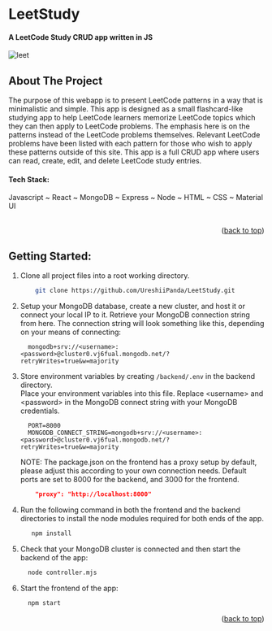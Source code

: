 # LeetStudy

#### A LeetCode Study CRUD app written in JS


<a name="readme-top"></a>

<!-- LeetCode Gif -->
![leet](https://github.com/UreshiiPanda/LeetStudy/assets/39992411/ec14792d-96d8-433c-ba4b-e35accb09f9d)


<!-- ABOUT THE PROJECT -->
## About The Project
The purpose of this webapp is to present LeetCode patterns in a way that is minimalistic and simple. 
This app is designed as a small flashcard-like studying app to help LeetCode learners memorize LeetCode 
topics which they can then apply to LeetCode problems. The emphasis here is on the patterns instead of 
the LeetCode problems themselves. Relevant LeetCode problems have been listed with each pattern for those 
who wish to apply these patterns outside of this site. This app is a full CRUD app where users can read, 
create, edit, and delete LeetCode study entries.

<h4>Tech Stack:</h4>  Javascript ~ React ~ MongoDB ~ Express ~ Node ~ HTML ~ CSS ~ Material UI <br><br>


<p align="right">(<a href="#readme-top">back to top</a>)</p>


<!-- GETTING STARTED -->
## Getting Started:<br>

1. Clone all project files into a root working directory.
    ```sh
        git clone https://github.com/UreshiiPanda/LeetStudy.git
    ```
    
2. Setup your MongoDB database, create a new cluster, and host it or connect your local IP to it. Retrieve
   your MongoDB connection string from here. The connection string will look something like this,
   depending on your means of connecting:
   ```
     mongodb+srv://<username>:<password>@cluster0.vj6fual.mongodb.net/?retryWrites=true&w=majority
   ```

3. Store environment variables by creating ```/backend/.env``` in the backend directory.<br>
   Place your environment variables into this file. Replace &lt;username&gt; and &lt;password&gt; in the
   MongoDB connect string with your MongoDB credentials. <br>
      ```
        PORT=8000
        MONGODB_CONNECT_STRING=mongodb+srv://<username>:<password>@cluster0.vj6fual.mongodb.net/?retryWrites=true&w=majority
      ```

      NOTE:  The package.json on the frontend has a proxy setup by default, please adjust this
             according to your own connection needs. Default ports are set to 8000 for
             the backend, and 3000 for the frontend. <br>
      ```json
          "proxy": "http://localhost:8000"
      ```

4. Run the following command in both the frontend and the backend directories to install the
   node modules required for both ends of the app.
   ```sh
      npm install
   ```
   
6. Check that your MongoDB cluster is connected and then start the backend of the app:
    ```sh
      node controller.mjs
    ```
    
7. Start the frontend of the app:
    ```sh
      npm start
    ```


<p align="right">(<a href="#readme-top">back to top</a>)</p>
